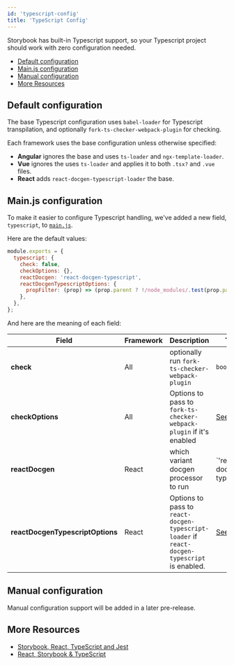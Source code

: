 ```yaml
---
id: 'typescript-config'
title: 'TypeScript Config'
---
```


Storybook has built-in Typescript support, so your Typescript project should work with zero configuration needed.

- [Default configuration](#default-configuration)
- [Main.js configuration](#mainjs-configuration)
- [Manual configuration](#manual-configuration)
- [More Resources](#more-resources)

## Default configuration

The base Typescript configuration uses `babel-loader` for Typescript transpilation, and optionally `fork-ts-checker-webpack-plugin` for checking.

Each framework uses the base configuration unless otherwise specified:

- **Angular** ignores the base and uses `ts-loader` and `ngx-template-loader`.
- **Vue** ignores the uses `ts-loader` and applies it to both `.tsx?` and `.vue` files.
- **React** adds `react-docgen-typescript-loader` the base.

## Main.js configuration

To make it easier to configure Typescript handling, we've added a new field, `typescript`, to [`main.js`](../overview/index.md).

Here are the default values:

```js
module.exports = {
  typescript: {
    check: false,
    checkOptions: {},
    reactDocgen: 'react-docgen-typescript',
    reactDocgenTypescriptOptions: {
      propFilter: (prop) => (prop.parent ? !/node_modules/.test(prop.parent.fileName) : true),
    },
  },
};
```

And here are the meaning of each field:

| Field                            | Framework | Description                                                                                  | Type                                                                     |
| -------------------------------- | --------- | -------------------------------------------------------------------------------------------- | ------------------------------------------------------------------------ |
| **check**                        | All       | optionally run `fork-ts-checker-webpack-plugin`                                              | `boolean`                                                                |
| **checkOptions**                 | All       | Options to pass to `fork-ts-checker-webpack-plugin` if it's enabled                          | [See docs](https://github.com/TypeStrong/fork-ts-checker-webpack-plugin) |
| **reactDocgen**                  | React     | which variant docgen processor to run                                                        | `'react-docgen-typescript' | 'react-docgen' | false`                     |
| **reactDocgenTypescriptOptions** | React     | Options to pass to `react-docgen-typescript-loader` if `react-docgen-typescript` is enabled. | [See docs](https://github.com/strothj/react-docgen-typescript-loader)    |

## Manual configuration

Manual configuration support will be added in a later pre-release.

## More Resources

- [Storybook, React, TypeScript and Jest](https://medium.com/@mtiller/storybook-react-typescript-and-jest-c9059ea06fa7)
- [React, Storybook & TypeScript](http://www.joshschreuder.me/react-storybooks-with-typescript/)
